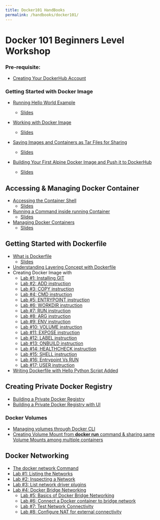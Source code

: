 ```yaml
---
title: Docker101 HandBooks
permalink: /handbooks/docker101/
---
```


# Docker 101 Beginners Level Workshop



### Pre-requisite:

- [Creating Your DockerHub Account](https://github.com/collabnix/dockerlabs/blob/master/workshop/docker/dockerhub.md)

### Getting Started with Docker Image


- [Running Hello World Example](https://collabnix.github.io/dockerlabs/beginners/helloworld/) 
  - [Slides](http://dockerlabs.collabnix.com/presentation/docker_workshop_1.html#/)
- [Working with Docker Image](https://collabnix.github.io/dockerlabs/beginners/workingwithdockerimage.html)



  - [Slides](http://dockerlabs.collabnix.com/presentation/docker_workshop_1.html#/12)
- [Saving Images and Containers as Tar Files for Sharing](http://dockerlabs.collabnix.com/beginners/saving-images-as-tar/)
  - [Slides](http://dockerlabs.collabnix.com/presentation/docker_workshop_1.html#/22)
- [Building Your First Alpine Docker Image and Push it to DockerHub](https://collabnix.github.io/dockerlabs/beginners/building-your-first-alpine-container.html)
  - [Slides](http://dockerlabs.collabnix.com/presentation/docker_workshop_1.html#/33)




## Accessing & Managing Docker Container

- [Accessing the Container Shell](http://dockerlabs.collabnix.com/beginners/accessing-the-container.html)<br>
   - [Slides](http://dockerlabs.collabnix.com/presentation/docker_workshop_1.html#/52)
- [Running a Command inside running Container](http://dockerlabs.collabnix.com/beginners/running-command-inside-running-container.html)<br>
   - [Slides](http://dockerlabs.collabnix.com/presentation/docker_workshop_1.html#/57)
- [Managing Docker Containers](http://dockerlabs.collabnix.com/beginners/managing-containers.html)<br>
   - [Slides](http://dockerlabs.collabnix.com/presentation/docker_workshop_1.html#/60)

## Getting Started with Dockerfile

- [What is Dockerfile](https://dockerlabs.collabnix.com/beginners/dockerfile/Writing-dockerfile.html#what-is-a-dockerfile)<br>
  - [Slides](http://dockerlabs.collabnix.com/presentation/docker_workshop_1.html#/70)
- [Understanding Layering Concept with Dockerfile](https://dockerlabs.collabnix.com/beginners/dockerfile/Layering-Dockerfile.html)
- Creating Docker Image with
   - [Lab #1: Installing GIT](https://dockerlabs.collabnix.com/beginners/dockerfile/lab1_dockerfile_git.html)<br>
   - [Lab #2: ADD instruction](https://dockerlabs.collabnix.com/beginners/dockerfile/Lab-2-Create-an-image-with-ADD-instruction.html)<br>
   - [Lab #3: COPY instruction](https://dockerlabs.collabnix.com//beginners/dockerfile/lab4_dockerfile_copy.html)<br>
   - [Lab #4: CMD instruction](https://dockerlabs.collabnix.com//beginners/dockerfile/lab4_cmd.html)<br>
   - [Lab #5: ENTRYPOINT instruction](https://dockerlabs.collabnix.com/beginners/dockerfile/Dockerfile-ENTRYPOINT.html)<br>
   - [Lab #6: WORKDIR instruction](https://dockerlabs.collabnix.com/beginners/dockerfile/WORKDIR_instruction.html)<br>
   - [Lab #7: RUN instruction](https://dockerlabs.collabnix.com/beginners/dockerfile/Lab-7-Create-an-image-with-EXPOSE-instruction.html)<br>
   - [Lab #8: ARG instruction](https://dockerlabs.collabnix.com//beginners/dockerfile/arg.html)<br>
   - [Lab #9: ENV instruction](https://dockerlabs.collabnix.com/beginners/dockerfile/Lab_%239:ENV_instruction.html)<br>
   - [Lab #10: VOLUME instruction](https://dockerlabs.collabnix.com/beginners/dockerfile/Lab%2310:VOLUME_instruction.html)<br>
   - [Lab #11: EXPOSE instruction](https://dockerlabs.collabnix.com/beginners/dockerfile/Lab%2311:EXPOSE_instruction.html)<br>
   - [Lab #12: LABEL instruction](https://dockerlabs.collabnix.com/beginners/dockerfile/Label_instruction.html)<br>
   - [Lab #13: ONBUILD instruction](https://dockerlabs.collabnix.com/beginners/dockerfile/onbuild.html)<br>
   - [Lab #14: HEALTHCHECK instruction](https://dockerlabs.collabnix.com/beginners/dockerfile/healthcheck.html)<br>
   - [Lab #15: SHELL instruction](https://dockerlabs.collabnix.com/beginners/dockerfile/Lab-14-Create-an-image-with-SHELL-instruction.html)<br>
   - [Lab #16: Entrypoint Vs RUN](https://dockerlabs.collabnix.com/beginners/dockerfile/entrypoint-vs-run.html)<br>
   - [Lab #17: USER instruction](https://dockerlabs.collabnix.com/beginners/dockerfile/user.html)
- [Writing Dockerfile with Hello Python Script Added](https://dockerlabs.collabnix.com/beginners/dockerfile/lab_dockerfile_python.html)<br>


## Creating Private Docker Registry

- [Building a Private Docker Registry](https://dockerlabs.collabnix.com/beginners/build-private-docker-registry.html)
- [Building a Private Docker Registry with UI](https://dockerlabs.collabnix.com/beginners/portus/)


### Docker Volumes

- [Managing volumes through Docker CLI](https://collabnix.github.io/dockerlabs/beginners/volume/managing-volumes-via-docker-cli.html)<br>
- [Creating Volume Mount from **docker run** command & sharing same Volume Mounts among multiple containers](https://collabnix.github.io/dockerlabs/beginners/volume/creating-volume-mount-from-dockercli.html)<br>

## Docker Networking

 - [The docker network Command](http://dockerlabs.collabnix.com/beginners/using-docker-network.html)<br>
 - [Lab #1: Listing the Networks](http://dockerlabs.collabnix.com/networking/A1-network-basics.html#step-2-list-networks)
 - [Lab #2: Inspecting a Network](http://dockerlabs.collabnix.com/networking/A1-network-basics.html#step-3-inspect-a-network)
 - [Lab #3: List network driver plugins](http://dockerlabs.collabnix.com/networking/A1-network-basics.html#step-4-list-network-driver-plugins)
 - [Lab #4: Docker Bridge Networking](http://dockerlabs.collabnix.com/networking/A2-bridge-networking.html)
   - [Lab #5: Basics of Docker Bridge Networking](http://dockerlabs.collabnix.com/networking/A2-bridge-networking.html#step-1-the-default-bridge-network)
   - [Lab #6: Connect a Docker container to bridge network](http://dockerlabs.collabnix.com/networking/A2-bridge-networking.html#step-2-connect-a-container)
   - [Lab #7: Test Network Connectivity](http://dockerlabs.collabnix.com/networking/A2-bridge-networking.html#step-3-test-network-connectivity)
   - [Lab #8: Configure NAT for external connectivity](http://dockerlabs.collabnix.com/networking/A2-bridge-networking.html#step-4-configure-nat-for-external-connectivity)
 
 


